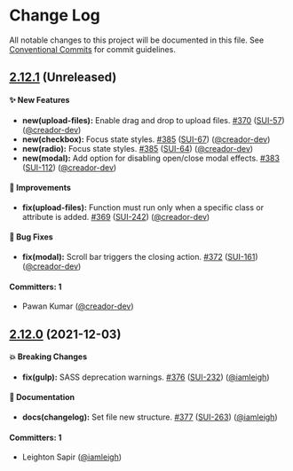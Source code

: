 # Change Log

All notable changes to this project will be documented in this file. See [Conventional Commits](https://conventionalcommits.org/) for commit guidelines.

## [2.12.1](https://github.com/wpmudev/shared-ui/compare/v2.12.0...v2.12.1) (Unreleased)

#### ✨ New Features
* **new(upload-files):** Enable drag and drop to upload files. [#370](https://github.com/wpmudev/shared-ui/pull/370) ([SUI-57](https://incsub.atlassian.net/browse/SUI-57)) ([@creador-dev](https://github.com/creador-dev))
* **new(checkbox):** Focus state styles. [#385](https://github.com/wpmudev/shared-ui/pull/385) ([SUI-67](https://incsub.atlassian.net/browse/SUI-67)) ([@creador-dev](https://github.com/creador-dev))
* **new(radio):** Focus state styles. [#385](https://github.com/wpmudev/shared-ui/pull/385) ([SUI-64](https://incsub.atlassian.net/browse/SUI-64)) ([@creador-dev](https://github.com/creador-dev))
* **new(modal):** Add option for disabling open/close modal effects. [#383](https://github.com/wpmudev/shared-ui/pull/383) ([SUI-112](https://incsub.atlassian.net/browse/SUI-112)) ([@creador-dev](https://github.com/creador-dev))

#### 🚀 Improvements
* **fix(upload-files):** Function must run only when a specific class or attribute is added. [#369](https://github.com/wpmudev/shared-ui/pull/369) ([SUI-242](https://incsub.atlassian.net/browse/SUI-242)) ([@creador-dev](https://github.com/creador-dev))

#### 🐛 Bug Fixes
* **fix(modal):** Scroll bar triggers the closing action. [#372](https://github.com/wpmudev/shared-ui/pull/372) ([SUI-161](https://incsub.atlassian.net/browse/SUI-161)) ([@creador-dev](https://github.com/creador-dev))

#### Committers: 1
- Pawan Kumar ([@creador-dev](https://github.com/creador-dev))

## [2.12.0](https://github.com/wpmudev/shared-ui/compare/v2.11.2...v2.12.0) (2021-12-03)

#### 💥 Breaking Changes
* **fix(gulp):** SASS deprecation warnings. [#376](https://github.com/wpmudev/shared-ui/pull/376) ([SUI-232](https://incsub.atlassian.net/browse/SUI-232)) ([@iamleigh](https://github.com/iamleigh))

#### 📝 Documentation
* **docs(changelog):** Set file new structure. [#377](https://github.com/wpmudev/shared-ui/pull/377) ([SUI-263](https://incsub.atlassian.net/browse/SUI-263)) ([@iamleigh](https://github.com/iamleigh))

#### Committers: 1
- Leighton Sapir ([@iamleigh](https://github.com/iamleigh))
